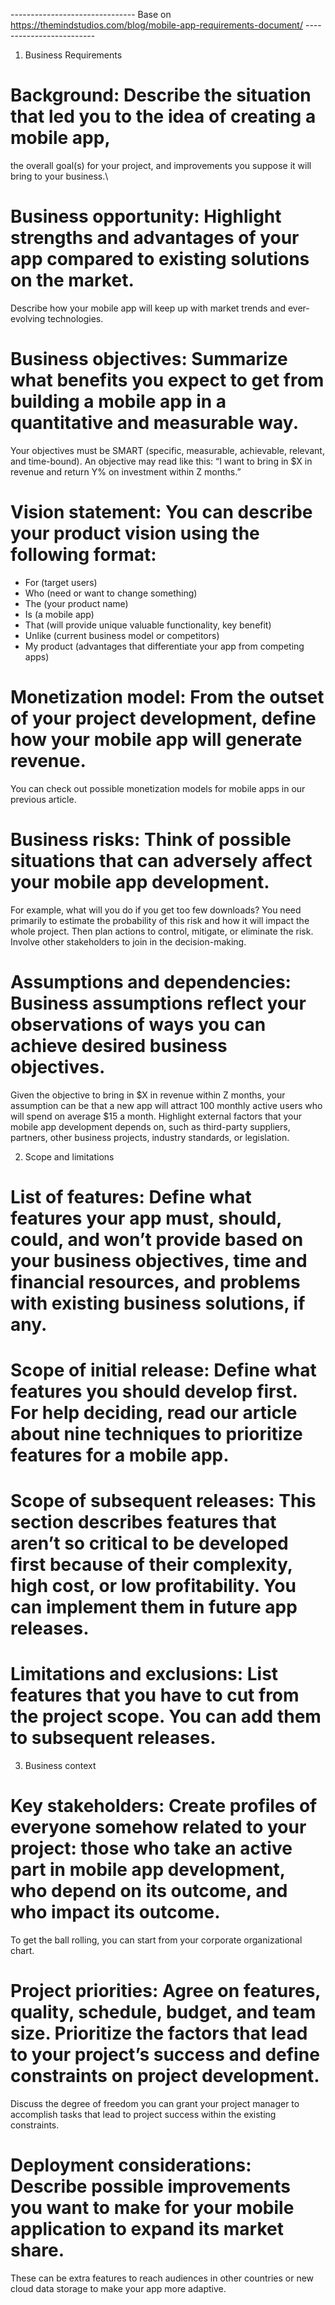 ------------------------------- Base on https://themindstudios.com/blog/mobile-app-requirements-document/ -------------------------
1) Business Requirements
# Background: Describe the situation that led you to the idea of creating a mobile app, 
the overall goal(s) for your project, and improvements you suppose it will bring to your business.\

# Business opportunity: Highlight strengths and advantages of your app compared to existing solutions on the market.
Describe how your mobile app will keep up with market trends and ever-evolving technologies.

# Business objectives: Summarize what benefits you expect to get from building a mobile app in a quantitative and measurable way.
Your objectives must be SMART (specific, measurable, achievable, relevant, and time-bound).
An objective may read like this: “I want to bring in $X in revenue and return Y% on investment within Z months.”

# Vision statement: You can describe your product vision using the following format:
+ For (target users)
+ Who (need or want to change something)
+ The (your product name)
+ Is (a mobile app)
+ That (will provide unique valuable functionality, key benefit)
+ Unlike (current business model or competitors)
+ My product (advantages that differentiate your app from competing apps)

# Monetization model: From the outset of your project development, define how your mobile app will generate revenue.
You can check out possible monetization models for mobile apps in our previous article.

# Business risks: Think of possible situations that can adversely affect your mobile app development.
For example, what will you do if you get too few downloads? You need primarily to estimate the probability of this risk and how it will impact the whole project.
Then plan actions to control, mitigate, or eliminate the risk. Involve other stakeholders to join in the decision-making.

# Assumptions and dependencies: Business assumptions reflect your observations of ways you can achieve desired business objectives.
Given the objective to bring in $X in revenue within Z months, your assumption can be that a new app will attract 100 monthly active users who will spend on average $15 a month.
Highlight external factors that your mobile app development depends on, such as third-party suppliers, partners, other business projects, industry standards, or legislation.

2) Scope and limitations
# List of features: Define what features your app must, should, could, and won’t provide based on your business objectives, time and financial resources, and problems with existing business solutions, if any.

# Scope of initial release: Define what features you should develop first. For help deciding, read our article about nine techniques to prioritize features for a mobile app.

# Scope of subsequent releases: This section describes features that aren’t so critical to be developed first because of their complexity, high cost, or low profitability. You can implement them in future app releases.

# Limitations and exclusions: List features that you have to cut from the project scope. You can add them to subsequent releases.

3) Business context
# Key stakeholders: Create profiles of everyone somehow related to your project: those who take an active part in mobile app development, who depend on its outcome, and who impact its outcome.
To get the ball rolling, you can start from your corporate organizational chart.

# Project priorities: Agree on features, quality, schedule, budget, and team size. Prioritize the factors that lead to your project’s success and define constraints on project development.
Discuss the degree of freedom you can grant your project manager to accomplish tasks that lead to project success within the existing constraints.

# Deployment considerations: Describe possible improvements you want to make for your mobile application to expand its market share.
These can be extra features to reach audiences in other countries or new cloud data storage to make your app more adaptive.
